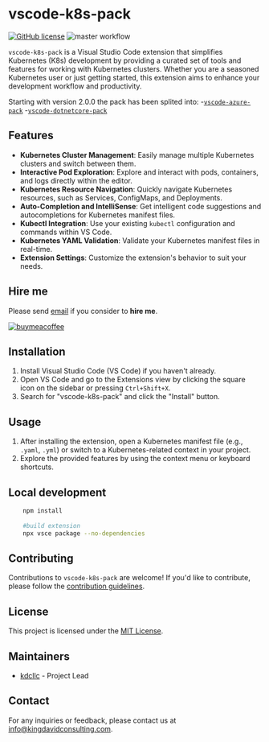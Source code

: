 # vscode-k8s-pack

[![GitHub license](https://img.shields.io/github/license/kdcllc/vscode-k8s-pack)](https://github.com/kdcllc/vscode-k8s-pack/blob/main/LICENSE)
![master workflow](https://github.com/kdcllc/vscode-k8s-pack/actions/workflows/master.yml/badge.svg)

`vscode-k8s-pack` is a Visual Studio Code extension that simplifies Kubernetes (K8s) development by providing a curated set of tools and features for working with Kubernetes clusters. Whether you are a seasoned Kubernetes user or just getting started, this extension aims to enhance your development workflow and productivity.

Starting with version 2.0.0 the pack has been splited into:
-[`vscode-azure-pack`](https://github.com/kdcllc/vscode-azure-pack)
-[`vscode-dotnetcore-pack`](https://github.com/kdcllc/vscode-dotnetcore-pack)

## Features

- **Kubernetes Cluster Management**: Easily manage multiple Kubernetes clusters and switch between them.
- **Interactive Pod Exploration**: Explore and interact with pods, containers, and logs directly within the editor.
- **Kubernetes Resource Navigation**: Quickly navigate Kubernetes resources, such as Services, ConfigMaps, and Deployments.
- **Auto-Completion and IntelliSense**: Get intelligent code suggestions and autocompletions for Kubernetes manifest files.
- **Kubectl Integration**: Use your existing `kubectl` configuration and commands within VS Code.
- **Kubernetes YAML Validation**: Validate your Kubernetes manifest files in real-time.
- **Extension Settings**: Customize the extension's behavior to suit your needs.

## Hire me

Please send [email](mailto:kingdavidconsulting@gmail.com) if you consider to **hire me**.

[![buymeacoffee](https://www.buymeacoffee.com/assets/img/custom_images/orange_img.png)](https://www.buymeacoffee.com/vyve0og)

## Installation

1. Install Visual Studio Code (VS Code) if you haven't already.
2. Open VS Code and go to the Extensions view by clicking the square icon on the sidebar or pressing `Ctrl+Shift+X`.
3. Search for "vscode-k8s-pack" and click the "Install" button.

## Usage

1. After installing the extension, open a Kubernetes manifest file (e.g., `.yaml`, `.yml`) or switch to a Kubernetes-related context in your project.
2. Explore the provided features by using the context menu or keyboard shortcuts.

## Local development

```bash
    npm install
    
    #build extension
    npx vsce package --no-dependencies
```
## Contributing

Contributions to `vscode-k8s-pack` are welcome! If you'd like to contribute, please follow the [contribution guidelines](./.github/CONTRIBUTING.md).

## License

This project is licensed under the [MIT License](LICENSE).

## Maintainers

- [kdcllc](https://github.com/kdcllc) - Project Lead

## Contact

For any inquiries or feedback, please contact us at [info@kingdavidconsulting.com](mailto:info@kingdavidconsulting.com).

